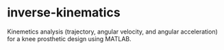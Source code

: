 # inverse-kinematics

Kinemetics analysis (trajectory, angular velocity, and angular acceleration) for a knee prosthetic design using MATLAB.
